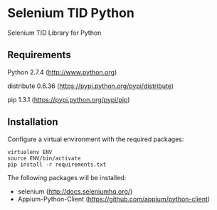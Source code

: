 Selenium TID Python
===================

Selenium TID Library for Python

Requirements
------------

Python 2.7.4 (http://www.python.org)

distribute 0.6.36 (https://pypi.python.org/pypi/distribute)

pip 1.3.1 (https://pypi.python.org/pypi/pip)

Installation
------------

Configure a virtual environment with the required packages:

```
virtualenv ENV
source ENV/bin/activate
pip install -r requirements.txt
```

The following packages will be installed:
  * selenium (http://docs.seleniumhq.org/)
  * Appium-Python-Client (https://github.com/appium/python-client)

